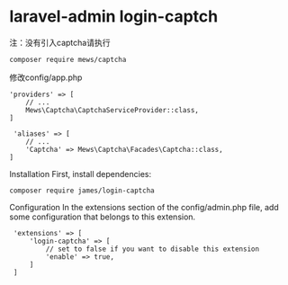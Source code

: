laravel-admin login-captch
======
注：没有引入captcha请执行

    composer require mews/captcha

修改config/app.php
    
    'providers' => [
        // ...
        Mews\Captcha\CaptchaServiceProvider::class,
    ]   

     'aliases' => [
        // ...
        'Captcha' => Mews\Captcha\Facades\Captcha::class,
    ]

Installation
First, install dependencies:

    composer require james/login-captcha
 
Configuration
 In the extensions section of the config/admin.php file, add some configuration that belongs to this extension.
 
     'extensions' => [
         'login-captcha' => [
             // set to false if you want to disable this extension
             'enable' => true,
         ]
     ]
 
 